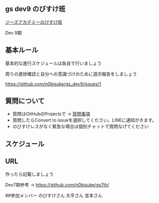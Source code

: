 ## gs dev9 のびすけ班

[ジーズアカデミーのびすけ班](https://www.facebook.com/groups/982088488590849/)

Dev 9期

## 基本ルール

基本的な進行スケジュールは各自で行いましょう

周りの進捗確認と自分への意識づけのために週次報告をしましょう

https://github.com/n0bisuke/gs_dev9/issues/1

## 質問について

* 質問はGitHubのProjectsで -> [質問事項](https://github.com/n0bisuke/gs_dev9/projects/1)
* 質問したらConvert to issueを選択してください。LINEに通知がきます。
* のびすけレスがなく緊急な場合は個別チャットで質問なげてください

## スケジュール

## URL

作ったら記載しましょう

Dev7期参考 -> https://github.com/n0bisuke/gs7th/

##参加メンバー
のびすけさん
大平さん
宮本さん
